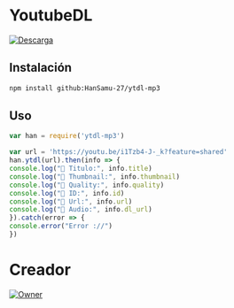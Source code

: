 # YoutubeDL

[![Descarga](https://i.postimg.cc/LXWmBnHM/images.png)](https://github.com/HanSamu-27/ytdl-mp3/releases/latest)

## Instalación

```bash
npm install github:HanSamu-27/ytdl-mp3

```

## Uso

```javascript
var han = require('ytdl-mp3')

var url = 'https://youtu.be/i1Tzb4-J-_k?feature=shared'
han.ytdl(url).then(info => {
console.log("💮 Titulo:", info.title)
console.log("💮 Thumbnail:", info.thumbnail)
console.log("💮 Quality:", info.quality)
console.log("💮 ID:", info.id)
console.log("💮 Url:", info.url)
console.log("💮 Audio:", info.dl_url)
}).catch(error => {
console.error("Error ://")
})
```

# Creador

[![Owner](https://i.postimg.cc/zBW1Pjj6/c596864f-25dd-425c-b9df-8fe84e3c3860.jpg)](https://wa.me/+5491168239750?text=Hola+Samu)

            
